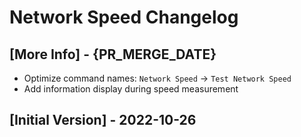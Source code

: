 # Network Speed Changelog

## [More Info] - {PR_MERGE_DATE}

- Optimize command names: `Network Speed` -> `Test Network Speed`
- Add information display during speed measurement

## [Initial Version] - 2022-10-26
